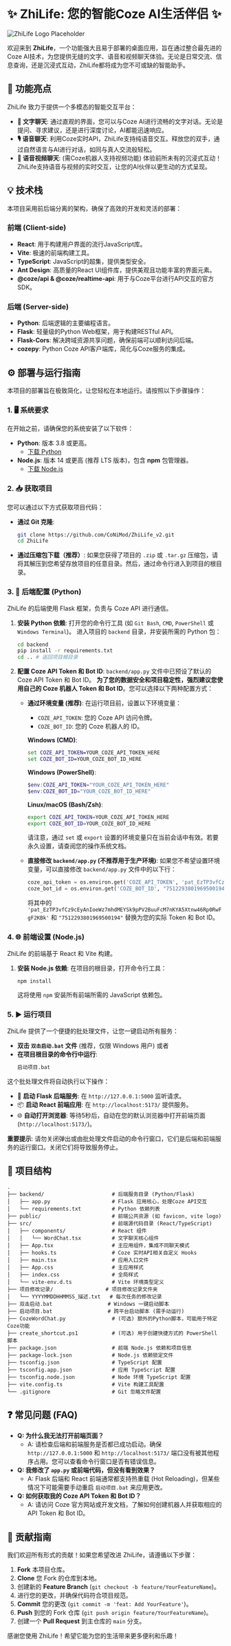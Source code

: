 # ✨ ZhiLife: 您的智能Coze AI生活伴侣 ✨

![ZhiLife Logo Placeholder](https://via.placeholder.com/150/007bff/ffffff?text=ZhiLife+Logo)

欢迎来到 **ZhiLife**，一个功能强大且易于部署的桌面应用，旨在通过整合最先进的Coze AI技术，为您提供无缝的文字、语音和视频聊天体验。无论是日常交流、信息查询，还是沉浸式互动，ZhiLife都将成为您不可或缺的智能助手。

## 🚀 功能亮点

ZhiLife 致力于提供一个多模态的智能交互平台：

*   **💬 文字聊天**: 通过直观的界面，您可以与Coze AI进行流畅的文字对话。无论是提问、寻求建议，还是进行深度讨论，AI都能迅速响应。
*   **🎙️ 语音聊天**: 利用Coze实时API，ZhiLife支持纯语音交互。释放您的双手，通过自然语言与AI进行对话，如同与真人交流般轻松。
*   **🎥 语音视频聊天**: (需Coze机器人支持视频功能) 体验前所未有的沉浸式互动！ZhiLife支持语音与视频的实时交互，让您的AI伙伴以更生动的方式呈现。

## 💡 技术栈

本项目采用前后端分离的架构，确保了高效的开发和灵活的部署：

### 前端 (Client-side)

*   **React**: 用于构建用户界面的流行JavaScript库。
*   **Vite**: 极速的前端构建工具。
*   **TypeScript**: JavaScript的超集，提供类型安全。
*   **Ant Design**: 高质量的React UI组件库，提供美观且功能丰富的界面元素。
*   **@coze/api & @coze/realtime-api**: 用于与Coze平台进行API交互的官方SDK。

### 后端 (Server-side)

*   **Python**: 后端逻辑的主要编程语言。
*   **Flask**: 轻量级的Python Web框架，用于构建RESTful API。
*   **Flask-Cors**: 解决跨域资源共享问题，确保前端可以顺利访问后端。
*   **cozepy**: Python Coze API客户端库，简化与Coze服务的集成。

## ⚙️ 部署与运行指南

本项目的部署旨在极致简化，让您轻松在本地运行。请按照以下步骤操作：

### 1. 🖥️ 系统要求

在开始之前，请确保您的系统安装了以下软件：

*   **Python**: 版本 3.8 或更高。
    *   [下载 Python](https://www.python.org/downloads/)
*   **Node.js**: 版本 14 或更高 (推荐 LTS 版本)，包含 **npm** 包管理器。
    *   [下载 Node.js](https://nodejs.org/en/download/)

### 2. 📥 获取项目

您可以通过以下方式获取项目代码：

*   **通过 Git 克隆**:
    ```bash
    git clone https://github.com/CoNiMod/ZhiLife_v2.git
    cd ZhiLife
    ```
*   **通过压缩包下载（推荐）**:
    如果您获得了项目的 `.zip` 或 `.tar.gz` 压缩包，请将其解压到您希望存放项目的任意目录。然后，通过命令行进入到项目的根目录。

### 3. 🔑 后端配置 (Python)

ZhiLife 的后端使用 Flask 框架，负责与 Coze API 进行通信。

1.  **安装 Python 依赖**:
    打开您的命令行工具 (如 `Git Bash`, `CMD`, `PowerShell` 或 `Windows Terminal`)。
    进入项目的 `backend` 目录，并安装所需的 Python 包：
    ```bash
    cd backend
    pip install -r requirements.txt
    cd .. # 返回项目根目录
    ```
2.  **配置 Coze API Token 和 Bot ID**:
    `backend/app.py` 文件中已预设了默认的 Coze API Token 和 Bot ID。
    **为了您的数据安全和项目稳定性，强烈建议您使用自己的 Coze 机器人 Token 和 Bot ID**。您可以选择以下两种配置方式：

    *   **通过环境变量 (推荐)**:
        在运行项目前，设置以下环境变量：
        *   `COZE_API_TOKEN`: 您的 Coze API 访问令牌。
        *   `COZE_BOT_ID`: 您的 Coze 机器人的 ID。

        **Windows (CMD)**:
        ```cmd
        set COZE_API_TOKEN=YOUR_COZE_API_TOKEN_HERE
        set COZE_BOT_ID=YOUR_COZE_BOT_ID_HERE
        ```
        **Windows (PowerShell)**:
        ```powershell
        $env:COZE_API_TOKEN="YOUR_COZE_API_TOKEN_HERE"
        $env:COZE_BOT_ID="YOUR_COZE_BOT_ID_HERE"
        ```
        **Linux/macOS (Bash/Zsh)**:
        ```bash
        export COZE_API_TOKEN=YOUR_COZE_API_TOKEN_HERE
        export COZE_BOT_ID=YOUR_COZE_BOT_ID_HERE
        ```
        请注意，通过 `set` 或 `export` 设置的环境变量只在当前会话中有效。若要永久设置，请查阅您的操作系统文档。

    *   **直接修改 `backend/app.py` (不推荐用于生产环境)**:
        如果您不希望设置环境变量，可以直接修改 `backend/app.py` 文件中的以下行：
        ```python
        coze_api_token = os.environ.get('COZE_API_TOKEN', 'pat_EzTP3vfCz9cEyAnIoeWz7mhdMEYSk9pPV2BuuFcM7nKYA5Xtnw46Rp0RwFgF2KBk')
        coze_bot_id = os.environ.get('COZE_BOT_ID', "7512293801969500194")
        ```
        将其中的 `'pat_EzTP3vfCz9cEyAnIoeWz7mhdMEYSk9pPV2BuuFcM7nKYA5Xtnw46Rp0RwFgF2KBk'` 和 `"7512293801969500194"` 替换为您的实际 Token 和 Bot ID。

### 4. 🌐 前端设置 (Node.js)

ZhiLife 的前端基于 React 和 Vite 构建。

1.  **安装 Node.js 依赖**:
    在项目的根目录，打开命令行工具：
    ```bash
    npm install
    ```
    这将使用 `npm` 安装所有前端所需的 JavaScript 依赖包。

### 5. ▶️ 运行项目

ZhiLife 提供了一个便捷的批处理文件，让您一键启动所有服务：

*   **双击 `双击启动.bat` 文件** (推荐，仅限 Windows 用户)
    或者
*   **在项目根目录的命令行中运行**:
    ```bash
    启动项目.bat
    ```

这个批处理文件将自动执行以下操作：
*   🚀 **启动 Flask 后端服务**: 在 `http://127.0.0.1:5000` 监听请求。
*   📦 **启动 React 前端应用**: 在 `http://localhost:5173/` 提供服务。
*   🌐 **自动打开浏览器**: 等待5秒后，自动在您的默认浏览器中打开前端页面 (`http://localhost:5173/`)。

**重要提示**: 请勿关闭弹出或由批处理文件启动的命令行窗口，它们是后端和前端服务的运行窗口。关闭它们将导致服务停止。

## 📂 项目结构

```
.
├── backend/                      # 后端服务目录 (Python/Flask)
│   ├── app.py                    # Flask 应用核心，处理Coze API交互
│   └── requirements.txt          # Python 依赖列表
├── public/                       # 前端公共资源 (如 favicon, vite logo)
├── src/                          # 前端源代码目录 (React/TypeScript)
│   ├── components/               # React 组件
│   │   └── WordChat.tsx          # 文字聊天核心组件
│   ├── App.tsx                   # 主应用组件，集成不同聊天模式
│   ├── hooks.ts                  # Coze 实时API相关自定义 Hooks
│   ├── main.tsx                  # 应用入口文件
│   ├── App.css                   # 主应用样式
│   ├── index.css                 # 全局样式
│   └── vite-env.d.ts             # Vite 环境类型定义
├── 项目修改记录/                 # 项目修改记录文件夹
│   └── YYYYMMDDHHMMSS_描述.txt   # 每次任务的修改记录
├── 双击启动.bat                  # Windows 一键启动脚本
├── 启动项目.bat                  # 跨平台启动脚本 (需手动运行)
├── CozeWordChat.py               # (可选) 额外的Python脚本，可能用于特定Coze功能
├── create_shortcut.ps1           # (可选) 用于创建快捷方式的 PowerShell 脚本
├── package.json                  # 前端 Node.js 依赖和项目信息
├── package-lock.json             # Node.js 依赖锁定文件
├── tsconfig.json                 # TypeScript 配置
├── tsconfig.app.json             # 应用 TypeScript 配置
├── tsconfig.node.json            # Node 环境 TypeScript 配置
├── vite.config.ts                # Vite 构建工具配置
└── .gitignore                    # Git 忽略文件配置
```

## ❓ 常见问题 (FAQ)

*   **Q: 为什么我无法打开前端页面？**
    *   A: 请检查后端和前端服务是否都已成功启动。确保 `http://127.0.0.1:5000` 和 `http://localhost:5173/` 端口没有被其他程序占用。您可以查看命令行窗口是否有错误信息。
*   **Q: 我修改了 `app.py` 或前端代码，但没有看到效果？**
    *   A: Flask 后端和 React 前端通常都支持热重载 (Hot Reloading)，但某些情况下可能需要手动重启 `启动项目.bat` 来应用更改。
*   **Q: 如何获取我的 Coze API Token 和 Bot ID？**
    *   A: 请访问 Coze 官方网站或开发文档，了解如何创建机器人并获取相应的 API Token 和 Bot ID。

## 🤝 贡献指南

我们欢迎所有形式的贡献！如果您希望改进 ZhiLife，请遵循以下步骤：

1.  **Fork** 本项目仓库。
2.  **Clone** 您 Fork 的仓库到本地。
3.  创建新的 **Feature Branch** (`git checkout -b feature/YourFeatureName`)。
4.  进行您的更改，并确保代码符合项目规范。
5.  **Commit** 您的更改 (`git commit -m 'feat: Add YourFeature'`)。
6.  **Push** 到您的 Fork 仓库 (`git push origin feature/YourFeatureName`)。
7.  创建一个 **Pull Request** 到主仓库的 `main` 分支。


感谢您使用 ZhiLife！希望它能为您的生活带来更多便利和乐趣！

